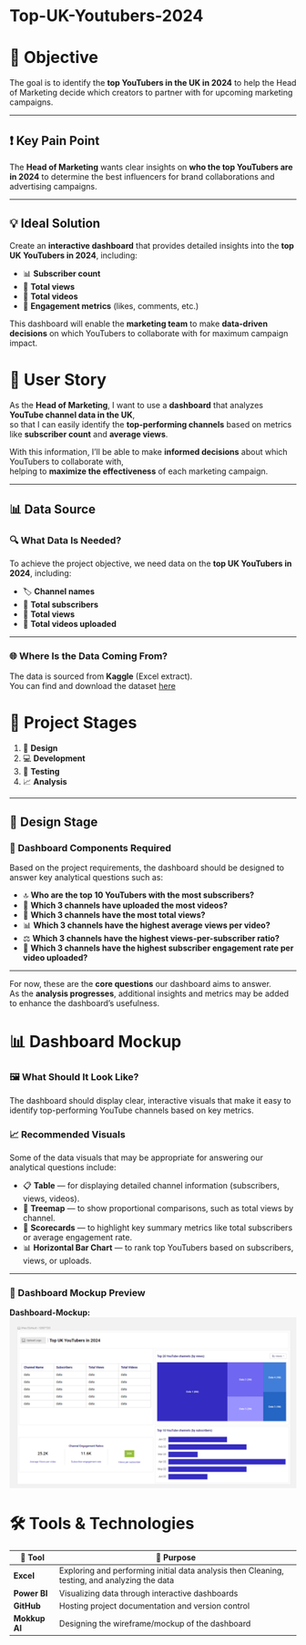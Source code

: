 # Top-UK-Youtubers-2024

# 🎯 Objective

The goal is to identify the **top YouTubers in the UK in 2024** to help the Head of Marketing decide which creators to partner with for upcoming marketing campaigns.

---

## ❗ Key Pain Point

The **Head of Marketing** wants clear insights on **who the top YouTubers are in 2024** to determine the best influencers for brand collaborations and advertising campaigns.

---

## 💡 Ideal Solution

Create an **interactive dashboard** that provides detailed insights into the **top UK YouTubers in 2024**, including:


- 📊 **Subscriber count**  
- 👀 **Total views**  
- 🎥 **Total videos**  
- 💬 **Engagement metrics** (likes, comments, etc.)

This dashboard will enable the **marketing team** to make **data-driven decisions** on which YouTubers to collaborate with for maximum campaign impact.


# 🧩 User Story

As the **Head of Marketing**, I want to use a **dashboard** that analyzes **YouTube channel data in the UK**,  
so that I can easily identify the **top-performing channels** based on metrics like **subscriber count** and **average views**.

With this information, I’ll be able to make **informed decisions** about which YouTubers to collaborate with,  
helping to **maximize the effectiveness** of each marketing campaign.

---

## 📊 Data Source

### 🔍 What Data Is Needed?
To achieve the project objective, we need data on the **top UK YouTubers in 2024**, including:

- 🏷️ **Channel names**  
- 👥 **Total subscribers**  
- 👀 **Total views**  
- 🎥 **Total videos uploaded**

---

### 🌐 Where Is the Data Coming From?
The data is sourced from **Kaggle** (Excel extract).  
You can find and download the dataset [here]([#](https://www.kaggle.com/datasets/bhavyadhingra00020/top-100-social-media-influencers-2024-countrywise?resource=download))

# 🚀 Project Stages

1. 🎨 **Design**  
2. 💻 **Development**  
3. 🧪 **Testing**  
4. 📈 **Analysis**

---

## 🧠 Design Stage

### 🧩 Dashboard Components Required

Based on the project requirements, the dashboard should be designed to answer key analytical questions such as:

- 🔝 **Who are the top 10 YouTubers with the most subscribers?**  
- 🎥 **Which 3 channels have uploaded the most videos?**  
- 👀 **Which 3 channels have the most total views?**  
- 📊 **Which 3 channels have the highest average views per video?**  
- ⚖️ **Which 3 channels have the highest views-per-subscriber ratio?**  
- 💬 **Which 3 channels have the highest subscriber engagement rate per video uploaded?**

---

For now, these are the **core questions** our dashboard aims to answer.  
As the **analysis progresses**, additional insights and metrics may be added to enhance the dashboard’s usefulness.

# 📊 Dashboard Mockup

### 🖼️ What Should It Look Like?

The dashboard should display clear, interactive visuals that make it easy to identify top-performing YouTube channels based on key metrics.

### 📈 Recommended Visuals

Some of the data visuals that may be appropriate for answering our analytical questions include:

- 📋 **Table** — for displaying detailed channel information (subscribers, views, videos).  
- 🌳 **Treemap** — to show proportional comparisons, such as total views by channel.  
- 🧮 **Scorecards** — to highlight key summary metrics like total subscribers or average engagement rate.  
- 📊 **Horizontal Bar Chart** — to rank top YouTubers based on subscribers, views, or uploads.  

---

### 🧠 Dashboard Mockup Preview

**Dashboard-Mockup:** ![Dashboard Mockup](assets/images/dashboard_mockup.png)


# 🛠️ Tools & Technologies

| 🧰 **Tool**      | 🎯 **Purpose** |
|------------------|----------------|
| **Excel**        | Exploring and performing initial data analysis then Cleaning, testing, and analyzing the data |
| **Power BI**     | Visualizing data through interactive dashboards |
| **GitHub**       | Hosting project documentation and version control |
| **Mokkup AI**    | Designing the wireframe/mockup of the dashboard |

